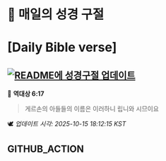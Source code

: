 # 🙏 매일의 성경 구절
# [Daily Bible verse]
## [![README에 성경구절 업데이트](https://github.com/DONGSUKA/first_test/actions/workflows/update-readme-bible.yml/badge.svg)](https://github.com/DONGSUKA/first_test/actions/workflows/update-readme-bible.yml)
<!-- START_BIBLE_VERSE -->
📖 **역대상 6:17**
> 게르손의 아들들의 이름은 이러하니 립니와 시므이요

🕊️ _업데이트 시각: 2025-10-15 18:12:15 KST_
  <!-- END_BIBLE_VERSE -->
## GITHUB_ACTION
